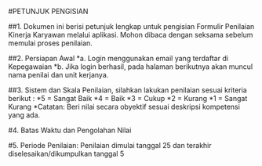 #PETUNJUK PENGISIAN

##1. Dokumen ini berisi petunjuk lengkap untuk pengisian Formulir Penilaian Kinerja Karyawan melalui aplikasi. Mohon dibaca dengan seksama sebelum memulai proses penilaian.

##2. Persiapan Awal
     *a. Login menggunakan email yang terdaftar di Kepegawaian
     *b. Jika login berhasil, pada halaman berikutnya akan muncul nama penilai dan unit kerjanya.
     
##3. Sistem dan Skala Penilaian, silahkan lakukan penilaian sesuai kriteria berikut :
     *5 = Sangat Baik
     *4 = Baik
     *3 = Cukup 
     *2 = Kurang
     *1 = Sangat Kurang
     *Catatan: Beri nilai secara obyektif sesuai deskripsi kompetensi yang ada.
     
#4. Batas Waktu dan Pengolahan Nilai

#5. Periode Penilaian: Penilaian dimulai tanggal 25 dan terakhir diselesaikan/dikumpulkan tanggal 5
